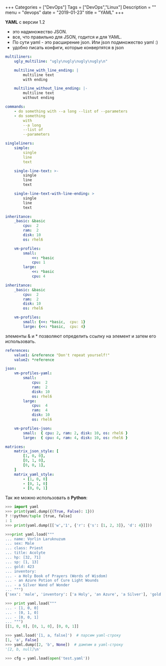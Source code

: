 +++
Categories = ["DevOps"]
Tags = ["DevOps","Linux"]
Description = ""
menu = "devops"
date = "2019-01-23"
title = "YAML"
+++

**YAML** с версии 1.2 
- это надмножество JSON. 
- все, что правильно для JSON, годится и для YAML.
- По сути yaml - это расширение json. Или json подмножество yaml :)
- удобно писать конфиги, которые конвертятся в json

```yaml
multiliners:
    ugly_multiline: "ugly\nugly\nugly\nugly\n"

    multiline_with_line_ending: |
        multiline text
        with ending

    multiline_without_line_ending: |-
        multiline text
        without ending
```                

```yaml
commands:
    - do something with --a long --list of --parameters 
    - do something 
        with 
        --a long 
        --list of 
        --parameters     
```                

```yaml
singleliners:
    simple: 
        single
        line
        text

    single-line-text: >-
        single
        line
        text

    single-line-text-with-line-ending: >
        single
        line
        text
```                

```yaml
inheritance:
    _basic: &basic
        cpu:  2
        ram:  2
        disk: 10
        os: rhel6 

    vm-profiles:
        small: 
            <<: *basic
            cpu: 1
        large: 
            <<: *basic
            cpu: 4
```                

```yaml
inheritance:
    _basic: &basic
        cpu:  2
        ram:  2
        disk: 10
        os: rhel6 

    vm-profiles:
        small: {<<: *basic,  cpu: 1}
        large: {<<: *basic,  cpu: 4}
```                

элементы & и * позволяют определить ссылку на элемент и затем его использовать.        
```yaml
references:
    value1: &reference "Don't repeat yourself!"  
    value2: *reference 
```                

```yaml
json:
    vm-profiles-yaml:
        small:
            cpu:  2
            ram:  2
            disk: 10
            os: rhel6 
        large:
            cpu:  4
            ram:  4
            disk: 10
            os: rhel6 

    vm-profiles-json:
        small:  { cpu: 2, ram: 2, disk: 10, os: rhel6 } 
        large:  { cpu: 4, ram: 4, disk: 10, os: rhel6 } 
```                

```yaml
matrices:
    matrix_json_style: [
        [1, 0, 0],
        [0, 1, 0],
        [0, 0, 1],
    ]
    matrix_yaml_style: 
        - [1, 0, 0]
        - [0, 1, 0]
        - [0, 0, 1]
```                

Так же можно использовать в **Python**:
```python
>>> import yaml
>>> print(yaml.dump({(True, False): 1}))
? !!python/tuple [true, false]
: 1
>>> print(yaml.dump([['w','1', {'r': {'s': [1, 2, 3]}, 'd': 4}]]))

>>>print yaml.load("""
... name: Vorlin Laruknuzum
... sex: Male
... class: Priest
... title: Acolyte
... hp: [32, 71]
... sp: [1, 13]
... gold: 423
... inventory:
... - a Holy Book of Prayers (Words of Wisdom)
... - an Azure Potion of Cure Light Wounds
... - a Silver Wand of Wonder
... """)
{'sex': 'male', 'inventory': ['a Holy', 'an Azure', 'a Silver'], 'gold': 100, 'name': 'vol'}

>>> print yaml.load("""
... - [1, 0, 0]
... - [0, 1, 0]
... - [0, 0, 1]
... """)
[[1, 0, 0], [0, 1, 0], [0, 0, 1]]

>>> yaml.load('[1, a, false]')  # парсим yaml-строку
[1, 'a', False]
>>> yaml.dump([2, 'b', None])  # дампим в yaml-строку
'[2, b, null]\n'

>>> cfg = yaml.load(open('test.yaml'))
```
